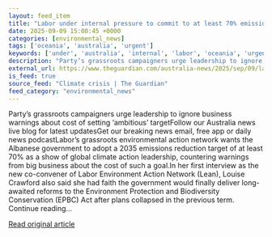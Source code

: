 ```yaml
---
layout: feed_item
title: "Labor under internal pressure to commit to at least 70% emissions reduction by 2035"
date: 2025-09-09 15:00:45 +0000
categories: [environmental_news]
tags: ['oceania', 'australia', 'urgent']
keywords: ['under', 'australia', 'internal', 'labor', 'oceania', 'urgent']
description: "Party’s grassroots campaigners urge leadership to ignore business warnings about cost of setting ‘ambitious’ targetFollow our Australia news live blog for la..."
external_url: https://www.theguardian.com/australia-news/2025/sep/09/labor-under-internal-pressure-to-commit-to-at-least-70-emissions-reduction-by-2035
is_feed: true
source_feed: "Climate crisis | The Guardian"
feed_category: "environmental_news"
---
```


Party’s grassroots campaigners urge leadership to ignore business warnings about cost of setting ‘ambitious’ targetFollow our Australia news live blog for latest updatesGet our breaking news email, free app or daily news podcastLabor’s grassroots environmental action network wants the Albanese government to adopt a 2035 emissions reduction target of at least 70% as a show of global climate action leadership, countering warnings from big business about the cost of such a goal.In her first interview as the new co-convener of Labor Environment Action Network (Lean), Louise Crawford also said she had faith the government would finally deliver long-awaited reforms to the Environment Protection and Biodiversity Conservation (EPBC) Act after plans collapsed in the previous term. Continue reading...

[Read original article](https://www.theguardian.com/australia-news/2025/sep/09/labor-under-internal-pressure-to-commit-to-at-least-70-emissions-reduction-by-2035)
